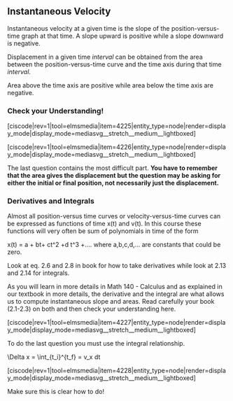 ##  Instantaneous Velocity

Instantaneous velocity at a given time is the slope of the position-versus-time graph at that time. A slope upward is positive while a slope downward is negative. 

Displacement in a given time _interval_ can be obtained from the area between the position-versus-time curve and the time axis during that time _interval_. 

Area above the time axis are positive while area below the time axis are negative. 

### Check your Understanding!

[ciscode|rev=1|tool=elmsmedia|item=4225|entity_type=node|render=display_mode|display_mode=mediasvg__stretch__medium__lightboxed]

[ciscode|rev=1|tool=elmsmedia|item=4226|entity_type=node|render=display_mode|display_mode=mediasvg__stretch__medium__lightboxed]

The last question contains the most difficult part. **You have to remember that the area gives the displacement but the question may be asking for either the initial or final position, not necessarily just the displacement.** 

### Derivatives and Integrals

Almost all position-versus time curves or velocity-versus-time curves can be expressed as functions of time <lrn-math>x(t)</lrn-math> and <lrn-math>v(t)</lrn-math>. In this course these functions will very often be sum of polynomials in time of the form 


<lrn-math>x(t) = a + bt+ ct^2 +d t^3 +....</lrn-math>
where <lrn-math>a,b,c,d,...</lrn-math> are constants that could be zero. 

Look at eq. 2.6 and 2.8 in book for how to take derivatives while look at 2.13 and 2.14 for integrals. 

As you will learn in more details in Math 140 - Calculus and as explained in our textbook in more details, the derivative and the integral are what allows us to compute instantaneous slope and areas. Read carefully your book (2.1-2.3) on both and then check your understanding here. 

[ciscode|rev=1|tool=elmsmedia|item=4227|entity_type=node|render=display_mode|display_mode=mediasvg__stretch__medium__lightboxed]

To do the last question you must use the integral relationship.

<lrn-math>\Delta x = \int_{t_i}^{t_f} = v_x dt</lrn-math>

[ciscode|rev=1|tool=elmsmedia|item=4228|entity_type=node|render=display_mode|display_mode=mediasvg__stretch__medium__lightboxed]

Make sure this is clear how to do!